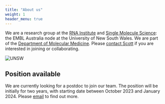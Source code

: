 ```yaml
---
title: "About us"
weight: 1
header_menu: true
---
```


We are a research group at the [RNA Institute](https://www.rna.unsw.edu.au/) and [Single Molecule Science](https://sms.unsw.edu.au/): the EMBL Australia node at the University of New South Wales. We are part of the [Department of Molecular Medicine](https://www.unsw.edu.au/medicine-health/our-schools/biomedical-sciences/about-us/our-people/our-departments). Please [contact Scott](mailto:scott.berry@unsw.edu.au) if you are interested in joining or collaborating.

![UNSW](images/UNSW_EMBL_RNA.png)

## Position available

We are currently looking for a postdoc to join our team. The position will be initially for two years, with starting date between October 2023 and January 2024. Please [email](mailto:scott.berry@unsw.edu.au) to find out more.